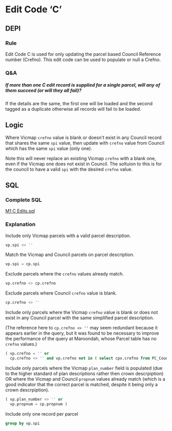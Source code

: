 # Edit Code ‘C’

## DEPI

### Rule

Edit Code C is used for only updating the parcel based Council Reference number (Crefno). This edit code can be used to populate or null a Crefno.

### Q&A

##### If more than one C edit record is supplied for a single parcel, will any of them succeed (or will they all fail)?

If the details are the same, the first one will be loaded and the second tagged as a duplicate otherwise all records will fail to be loaded.

## Logic

Where Vicmap `crefno` value is blank or doesn't exist in any Council record that shares the same `spi` value, then update with `crefno` value from Council which has the same `spi` value (only one).

Note this will never replace an existing Vicmap `crefno` with a blank one, even if the Vicmap one does not exist in Council. The soltuion to this is for the council to have a valid `spi` with the desired `crefno` value.

## SQL

### Complete SQL

[M1 C Edits.sql](https://github.com/groundtruth/PoziConnectConfig/blob/master/~Shared/SQL/M1%20C%20Edits.sql)

### Explanation

Include only Vicmap parcels with a valid parcel description.

```sql
vp.spi <> ''
```

Match the Vicmap and Council parcels on parcel description.

```sql
vp.spi = cp.spi
```

Exclude parcels where the `crefno` values already match.

```sql
vp.crefno <> cp.crefno
```
 
Exclude parcels where Council `crefno` value is blank.

```sql
cp.crefno <> ''
```

Include only parcels where the Vicmap `crefno` value is blank or does not exist in any Council parcel with the same simplified parcel description.

(The reference here to `cp.crefno <> ''` may seem redundant because it appears earlier in the query, but it was found to be necessary to improve the performance of the query at Maroondah, whose Parcel table has no `crefno` values.)
> 
```sql
( vp.crefno = '' or
  cp.crefno <> '' and vp.crefno not in ( select cpx.crefno from PC_Council_Parcel cpx where cpx.simple_spi = vp.simple_spi ) )
```

Include only parcels where the Vicmap `plan_number` field is populated (due to the higher standard of plan descriptions rather then crown descrpiption) OR where the Vicmap and Council `propnum` values already match (which is a good indicator that the correct parcel is matched, despite it being only a crown descrpiption).

```sql
( vp.plan_number <> '' or    
  vp.propnum = cp.propnum )
```

Include only one record per parcel

```sql
group by vp.spi
```